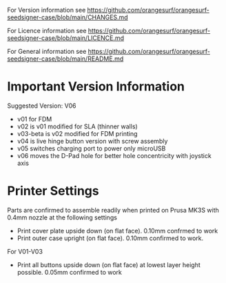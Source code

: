 For Version information see https://github.com/orangesurf/orangesurf-seedsigner-case/blob/main/CHANGES.md

For Licence information see https://github.com/orangesurf/orangesurf-seedsigner-case/blob/main/LICENCE.md

For General information see https://github.com/orangesurf/orangesurf-seedsigner-case/blob/main/README.md

# Important Version Information
Suggested Version: V06

- v01 for FDM
- v02 is v01 modified for SLA (thinner walls)
- v03-beta is v02 modified for FDM printing 
- v04 is live hinge button version with screw assembly
- v05 switches charging port to power only microUSB
- v06 moves the D-Pad hole for better hole concentricity with joystick axis


# Printer Settings
Parts are confirmed to assemble readily when printed on Prusa MK3S with 0.4mm nozzle at the following settings
- Print cover plate upside down (on flat face). 0.10mm confrmed to work
- Print outer case upright (on flat face). 0.10mm confirmed to work. 

For V01-V03 
- Print all buttons upside down (on flat face) at lowest layer height possible. 0.05mm confirmed to work
